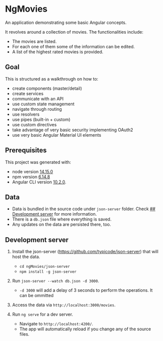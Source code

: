 # NgMovies

An application demonstrating some basic Angular concepts. 

It revolves around a collection of movies. The functionalities include: 
- The movies are listed. 
- For each one of them some of the information can be edited. 
- A list of the highest rated movies is provided.


## Goal

This is structured as a walkthrough on how to:
- create components (master/detail)
- create services
- communicate with an API
- use custom state management
- navigate through routing
- use resolvers
- use pipes (built-in + custom)
- use custom directives
- take advantage of very basic security implementing OAuth2
- use very basic Angular Material UI elements


## Prerequisites

This project was generated with:
- node version [14.15.0](https://nodejs.org/en/blog/release/v14.15.0)
- npm version [6.14.8](https://www.npmjs.com/package/npm/v/6.14.8)
- Angular CLI version [10.2.0](https://www.npmjs.com/package/@angular/cli/v/10.2.0).


## Data

- Data is bundled in the source code under `json-server` folder. Check [## Development server](#development-server) for more information. 
- There is a `db.json` file where everything is saved. 
- Any updates on the data are persisted there, too.


## Development server

1. Install the json-server (https://github.com/typicode/json-server) that will host the data.
    - `cd ngMovies/json-server`
    - `npm install -g json-server`

2. Run `json-server --watch db.json -d 3000`. 
    - `-d 3000` will add a delay of 3 seconds to perform the operations. It can be ommitted

3. Access the data via `http://localhost:3000/movies`.

4. Run `ng serve` for a dev server. 
    - Navigate to `http://localhost:4200/`. 
    - The app will automatically reload if you change any of the source files.